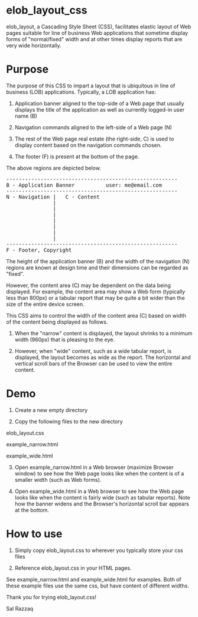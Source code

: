 elob_layout_css
===============

elob_layout, a Cascading Style Sheet (CSS), facilitates elastic layout of Web pages suitable for line of business Web applications that sometime display forms of "normal/fixed" width and at other times display reports that are very wide horizontally.


Purpose
===============

The purpose of this CSS to impart a layout that is ubiquitous in line of business (LOB) applications. Typically, a LOB application has:

1) Application banner aligned to the top-side of a Web page that usually displays the title of the application as well as currently logged-in user name (B)

2) Navigation commands aligned to the left-side of a Web page (N)

3) The rest of the Web page real estate (the right-side, C) is used to display content based on the navigation commands chosen. 

4) The footer (F) is present at the bottom of the page.

The above regions are depicted below.

<pre>
-------------------------------------------------------
B - Application Banner          user: me@email.com 
-------------------------------------------------------
N - Navigation |   C - Content
               |
               |
               |
               |
               |
               |
               |
-------------------------------------------------------
F - Footer, Copyright
</pre>			   

The height of the application banner (B) and the width of the navigation (N) regions are known at design time and their dimensions can be regarded as "fixed".

However, the content area (C) may be dependent on the data being displayed. For example, the content area may show a Web form (typically less than 800px) or a tabular report that may be quite a bit wider than the size of the entire device screen.

This CSS aims to control the width of the content area (C) based on width of the content being displayed as follows.

1. When the "narrow" content is displayed, the layout shrinks to a minimum width (960px) that is pleasing to the eye.

2. However, when "wide" content, such as a wide tabular report, is displayed, the layout becomes as wide as the report. The horizontal and vertical scroll bars of the Browser can be used to view the entire content.


Demo
===============

1) Create a new empty directory

2) Copy the following files to the new directory

elob_layout.css

example_narrow.html

example_wide.html

3) Open example_narrow.html in a Web browser (maximize Browser window) to see how the Web page looks like when the content is of a smaller width (such as Web forms).

4) Open example_wide.html in a Web browser to see how the Web page looks like when the content is fairly wide (such as tabular reports). Note how the banner widens and the Browser's horizontal scroll bar appears at the bottom.

How to use
===============

1) Simply copy elob_layout.css to wherever you typically store your css files

2) Reference elob_layout.css in your HTML pages.

See example_narrow.html and example_wide.html for examples. Both of these example files use the same css, but have content of different widths.

Thank you for trying elob_layout.css!

Sal Razzaq